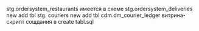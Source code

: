stg.ordersystem_restaurants  имеется в схеме 
stg.ordersystem_deliveries   new add tbl
stg. couriers                new add tbl 
cdm.dm_courier_ledger  		 витрина- скрипт сощдания в create tabl.sql